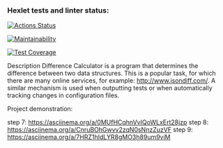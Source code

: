 ### Hexlet tests and linter status:
[![Actions Status](https://github.com/Konstantin-GIT/java-project-71/workflows/hexlet-check/badge.svg)](https://github.com/Konstantin-GIT/java-project-71/actions)

[![Maintainability](https://api.codeclimate.com/v1/badges/c98d7895c11357084bfc/maintainability)](https://codeclimate.com/github/Konstantin-GIT/java-project-71/maintainability)

[![Test Coverage](https://api.codeclimate.com/v1/badges/c98d7895c11357084bfc/test_coverage)](https://codeclimate.com/github/Konstantin-GIT/java-project-71/test_coverage)

Description
Difference Calculator is a program that determines the difference between two data structures. This is a popular task, for which there are many online services, for example: http://www.jsondiff.com/. A similar mechanism is used when outputting tests or when automatically tracking changes in configuration files.

Project demonstration:

step 7: https://asciinema.org/a/0MUfHCqhnVvIQoWLxErt28jzp
step 8: https://asciinema.org/a/CnruBOhGwvv2zqN0sNnzZuzVF
step 9: https://asciinema.org/a/7HRZ1hIdLYR8gMO3h89um9viM

